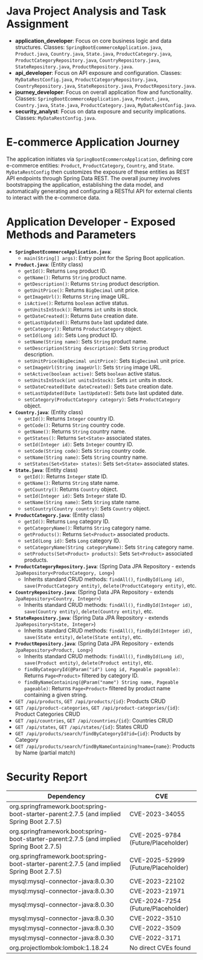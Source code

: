 # Java Project Analysis and Task Assignment

- **application_developer**: Focus on core business logic and data structures. Classes:
  `SpringBootEcommerceApplication.java`, `Product.java`, `Country.java`, `State.java`, `ProductCategory.java`,
  `ProductCategoryRepository.java`, `CountryRepository.java`, `StateRepository.java`, `ProductRepository.java`.
- **api_developer**: Focus on API exposure and configuration. Classes: `MyDataRestConfig.java`,
  `ProductCategoryRepository.java`, `CountryRepository.java`, `StateRepository.java`, `ProductRepository.java`.
- **journey_developer**: Focus on overall application flow and functionality. Classes:
  `SpringBootEcommerceApplication.java`, `Product.java`, `Country.java`, `State.java`, `ProductCategory.java`,
  `MyDataRestConfig.java`.
- **security_analyst**: Focus on data exposure and security implications. Classes: `MyDataRestConfig.java`.

# E-commerce Application Journey

The application initiates via `SpringBootEcommerceApplication`, defining core e-commerce entities: `Product`,
`ProductCategory`, `Country`, and `State`. `MyDataRestConfig` then customizes the exposure of these entities as REST API
endpoints through Spring Data REST. The overall journey involves bootstrapping the application, establishing the data
model, and automatically generating and configuring a RESTful API for external clients to interact with the e-commerce
data.

# Application Developer - Exposed Methods and Parameters

* **`SpringBootEcommerceApplication.java`**:
    * `main(String[] args)`: Entry point for the Spring Boot application.
* **`Product.java`**: (Entity class)
    * `getId()`: Returns `Long` product ID.
    * `getName()`: Returns `String` product name.
    * `getDescription()`: Returns `String` product description.
    * `getUnitPrice()`: Returns `BigDecimal` unit price.
    * `getImageUrl()`: Returns `String` image URL.
    * `isActive()`: Returns `boolean` active status.
    * `getUnitsInStock()`: Returns `int` units in stock.
    * `getDateCreated()`: Returns `Date` creation date.
    * `getLastUpdated()`: Returns `Date` last updated date.
    * `getCategory()`: Returns `ProductCategory` object.
    * `setId(Long id)`: Sets `Long` product ID.
    * `setName(String name)`: Sets `String` product name.
    * `setDescription(String description)`: Sets `String` product description.
    * `setUnitPrice(BigDecimal unitPrice)`: Sets `BigDecimal` unit price.
    * `setImageUrl(String imageUrl)`: Sets `String` image URL.
    * `setActive(boolean active)`: Sets `boolean` active status.
    * `setUnitsInStock(int unitsInStock)`: Sets `int` units in stock.
    * `setDateCreated(Date dateCreated)`: Sets `Date` creation date.
    * `setLastUpdated(Date lastUpdated)`: Sets `Date` last updated date.
    * `setCategory(ProductCategory category)`: Sets `ProductCategory` object.
* **`Country.java`**: (Entity class)
    * `getId()`: Returns `Integer` country ID.
    * `getCode()`: Returns `String` country code.
    * `getName()`: Returns `String` country name.
    * `getStates()`: Returns `Set<State>` associated states.
    * `setId(Integer id)`: Sets `Integer` country ID.
    * `setCode(String code)`: Sets `String` country code.
    * `setName(String name)`: Sets `String` country name.
    * `setStates(Set<State> states)`: Sets `Set<State>` associated states.
* **`State.java`**: (Entity class)
    * `getId()`: Returns `Integer` state ID.
    * `getName()`: Returns `String` state name.
    * `getCountry()`: Returns `Country` object.
    * `setId(Integer id)`: Sets `Integer` state ID.
    * `setName(String name)`: Sets `String` state name.
    * `setCountry(Country country)`: Sets `Country` object.
* **`ProductCategory.java`**: (Entity class)
    * `getId()`: Returns `Long` category ID.
    * `getCategoryName()`: Returns `String` category name.
    * `getProducts()`: Returns `Set<Product>` associated products.
    * `setId(Long id)`: Sets `Long` category ID.
    * `setCategoryName(String categoryName)`: Sets `String` category name.
    * `setProducts(Set<Product> products)`: Sets `Set<Product>` associated products.
* **`ProductCategoryRepository.java`**: (Spring Data JPA Repository - extends `JpaRepository<ProductCategory, Long>`)
    * Inherits standard CRUD methods: `findAll()`, `findById(Long id)`, `save(ProductCategory entity)`,
      `delete(ProductCategory entity)`, etc.
* **`CountryRepository.java`**: (Spring Data JPA Repository - extends `JpaRepository<Country, Integer>`)
    * Inherits standard CRUD methods: `findAll()`, `findById(Integer id)`, `save(Country entity)`,
      `delete(Country entity)`, etc.
* **`StateRepository.java`**: (Spring Data JPA Repository - extends `JpaRepository<State, Integer>`)
    * Inherits standard CRUD methods: `findAll()`, `findById(Integer id)`, `save(State entity)`, `delete(State entity)`,
      etc.
* **`ProductRepository.java`**: (Spring Data JPA Repository - extends `JpaRepository<Product, Long>`)
    * Inherits standard CRUD methods: `findAll()`, `findById(Long id)`, `save(Product entity)`,
      `delete(Product entity)`, etc.
    * `findByCategoryId(@Param("id") Long id, Pageable pageable)`: Returns `Page<Product>` filtered by category ID.
    * `findByNameContaining(@Param("name") String name, Pageable pageable)`: Returns `Page<Product>` filtered by product
      name containing a given string.
* `GET /api/products`, `GET /api/products/{id}`: Products CRUD
* `GET /api/product-categories`, `GET /api/product-categories/{id}`: Product Categories CRUD
* `GET /api/countries`, `GET /api/countries/{id}`: Countries CRUD
* `GET /api/states`, `GET /api/states/{id}`: States CRUD
* `GET /api/products/search/findByCategoryId?id={id}`: Products by Category
* `GET /api/products/search/findByNameContaining?name={name}`: Products by Name (partial match)

# Security Report

| Dependency                                                                                | CVE                                 |
|-------------------------------------------------------------------------------------------|-------------------------------------|
| org.springframework.boot:spring-boot-starter-parent:2.7.5 (and implied Spring Boot 2.7.5) | CVE-2023-34055                      |
| org.springframework.boot:spring-boot-starter-parent:2.7.5 (and implied Spring Boot 2.7.5) | CVE-2025-9784 (Future/Placeholder)  |
| org.springframework.boot:spring-boot-starter-parent:2.7.5 (and implied Spring Boot 2.7.5) | CVE-2025-52999 (Future/Placeholder) |
| mysql:mysql-connector-java:8.0.30                                                         | CVE-2023-22102                      |
| mysql:mysql-connector-java:8.0.30                                                         | CVE-2023-21971                      |
| mysql:mysql-connector-java:8.0.30                                                         | CVE-2024-7254 (Future/Placeholder)  |
| mysql:mysql-connector-java:8.0.30                                                         | CVE-2022-3510                       |
| mysql:mysql-connector-java:8.0.30                                                         | CVE-2022-3509                       |
| mysql:mysql-connector-java:8.0.30                                                         | CVE-2022-3171                       |
| org.projectlombok:lombok:1.18.24                                                          | No direct CVEs found                |
